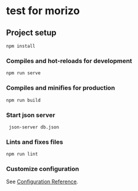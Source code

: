 # test for morizo

## Project setup
```
npm install
```

### Compiles and hot-reloads for development
```
npm run serve
```

### Compiles and minifies for production
```
npm run build
```
### Start json server

```
 json-server db.json
```

### Lints and fixes files
```
npm run lint
```

### Customize configuration
See [Configuration Reference](https://cli.vuejs.org/config/).
